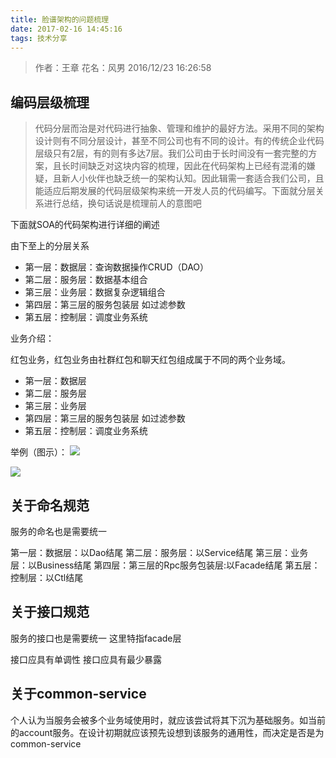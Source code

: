```yaml
---
title: 脸谱架构的问题梳理
date: 2017-02-16 14:45:16
tags: 技术分享
---
```



> 作者：王章 花名：风男 2016/12/23 16:26:58

## 编码层级梳理

> 代码分层而治是对代码进行抽象、管理和维护的最好方法。采用不同的架构设计则有不同分层设计，甚至不同公司也有不同的设计。有的传统企业代码层级只有2层，有的则有多达7层。我们公司由于长时间没有一套完整的方案，且长时间缺乏对这块内容的梳理，因此在代码架构上已经有混淆的嫌疑，且新人小伙伴也缺乏统一的架构认知。因此辑需一套适合我们公司，且能适应后期发展的代码层级架构来统一开发人员的代码编写。下面就分层关系进行总结，换句话说是梳理前人的意图吧

下面就SOA的代码架构进行详细的阐述

由下至上的分层关系

* 第一层：数据层：查询数据操作CRUD（DAO）
* 第二层：服务层：数据基本组合
* 第三层：业务层：数据复杂逻辑组合
* 第四层：第三层的服务包装层 如过滤参数
* 第五层：控制层：调度业务系统

业务介绍：

红包业务，红包业务由社群红包和聊天红包组成属于不同的两个业务域。

* 第一层：数据层
* 第二层：服务层
* 第三层：业务层
* 第四层：第三层的服务包装层 如过滤参数
* 第五层：控制层：调度业务系统

举例（图示）：
![](http://i.imgur.com/BkRo6iw.png)

![](http://i.imgur.com/PJMiMjP.png)

## 关于命名规范
服务的命名也是需要统一

第一层：数据层：以Dao结尾
第二层：服务层：以Service结尾
第三层：业务层：以Business结尾
第四层：第三层的Rpc服务包装层:以Facade结尾
第五层：控制层：以Ctl结尾
## 关于接口规范
服务的接口也是需要统一 这里特指facade层

接口应具有单调性
接口应具有最少暴露
## 关于common-service
个人认为当服务会被多个业务域使用时，就应该尝试将其下沉为基础服务。如当前的account服务。在设计初期就应该预先设想到该服务的通用性，而决定是否是为common-service

